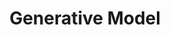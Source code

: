 ---
layout: tag-list
type: tag
title: Generative Model
slug: generative-model
category: seminar
sidebar: true
order: 8
description: >
   Generative Model 관련 논문 
---